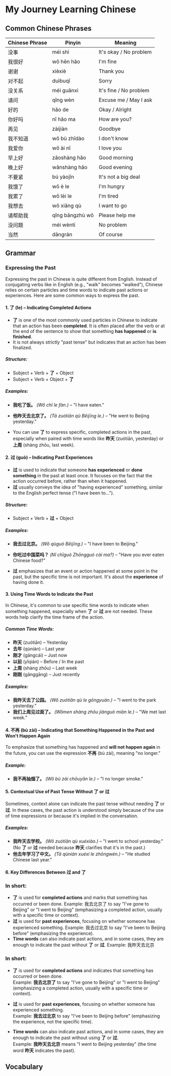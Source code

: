 # My Journey Learning Chinese


## Common Chinese Phrases

| Chinese Phrase   | Pinyin             | Meaning                           |
|------------------|--------------------|-----------------------------------|
| 没事             | méi shì            | It's okay / No problem            |
| 我很好           | wǒ hěn hǎo         | I'm fine                          |
| 谢谢             | xièxiè             | Thank you                         |
| 对不起           | duìbuqǐ            | Sorry                             |
| 没关系           | méi guānxi         | It's fine / No problem            |
| 请问             | qǐng wèn           | Excuse me / May I ask             |
| 好的             | hǎo de             | Okay / Alright                    |
| 你好吗           | nǐ hǎo ma          | How are you?                      |
| 再见             | zàijiàn            | Goodbye                           |
| 我不知道         | wǒ bù zhīdào       | I don't know                      |
| 我爱你           | wǒ ài nǐ           | I love you                        |
| 早上好           | zǎoshàng hǎo       | Good morning                      |
| 晚上好           | wǎnshàng hǎo       | Good evening                      |
| 不要紧           | bú yàojǐn          | It's not a big deal               |
| 我饿了           | wǒ è le            | I'm hungry                        |
| 我累了           | wǒ lèi le          | I'm tired                         |
| 我想去           | wǒ xiǎng qù        | I want to go                      |
| 请帮助我         | qǐng bāngzhù wǒ    | Please help me                    |
| 没问题           | méi wèntí          | No problem                        |
| 当然             | dāngrán            | Of course                         |

## Grammar

### Expressing the Past

Expressing the past in Chinese is quite different from English. Instead of conjugating verbs like in English (e.g., "walk" becomes "walked"), Chinese relies on certain particles and time words to indicate past actions or experiences. Here are some common ways to express the past.

#### 1. **了** (le) – Indicating Completed Actions

- **了** is one of the most commonly used particles in Chinese to indicate that an action has been **completed**. It is often placed after the verb or at the end of the sentence to show that something **has happened** or **is finished**.
- It is not always strictly "past tense" but indicates that an action has been finalized.

##### Structure:
- Subject + Verb + **了** + Object
- Subject + Verb + Object + **了**

##### Examples:
- **我吃了饭。** *(Wǒ chī le fàn.)* – "I have eaten."
- **他昨天去北京了。** *(Tā zuótiān qù Běijīng le.)* – "He went to Beijing yesterday."

- You can use **了** to express specific, completed actions in the past, especially when paired with time words like **昨天** (zuótiān, yesterday) or **上周** (shàng zhōu, last week).

#### 2. **过** (guò) – Indicating Past Experiences

- **过** is used to indicate that someone **has experienced** or **done something** in the past at least once. It focuses on the fact that the action occurred before, rather than when it happened.
- **过** usually conveys the idea of "having experienced" something, similar to the English perfect tense ("I have been to...").

##### Structure:
- Subject + Verb + **过** + Object

##### Examples:
- **我去过北京。** *(Wǒ qùguò Běijīng.)* – "I have been to Beijing."
- **你吃过中国菜吗？** *(Nǐ chīguò Zhōngguó cài ma?)* – "Have you ever eaten Chinese food?"

- **过** emphasizes that an event or action happened at some point in the past, but the specific time is not important. It's about the **experience** of having done it.

#### 3. **Using Time Words to Indicate the Past**

In Chinese, it's common to use specific time words to indicate when something happened, especially when **了** or **过** are not needed. These words help clarify the time frame of the action.

##### Common Time Words:
- **昨天** (zuótiān) – Yesterday
- **去年** (qùnián) – Last year
- **刚才** (gāngcái) – Just now
- **以前** (yǐqián) – Before / In the past
- **上周** (shàng zhōu) – Last week
- **刚刚** (gānggāng) – Just recently

##### Examples:
- **我昨天去了公园。** *(Wǒ zuótiān qù le gōngyuán.)* – "I went to the park yesterday."
- **我们上周见过面了。** *(Wǒmen shàng zhōu jiànguò miàn le.)* – "We met last week."

#### 4. **不再** (bù zài) – Indicating that Something Happened in the Past and Won't Happen Again

To emphasize that something has happened and **will not happen again** in the future, you can use the expression **不再** (bù zài), meaning "no longer."

##### Example:
- **我不再抽烟了。** *(Wǒ bù zài chōuyān le.)* – "I no longer smoke."

#### 5. **Contextual Use of Past Tense Without 了 or 过**

Sometimes, context alone can indicate the past tense without needing **了** or **过**. In these cases, the past action is understood simply because of the use of time expressions or because it's implied in the conversation.

##### Examples:
- **我昨天去学校。** *(Wǒ zuótiān qù xuéxiào.)* – "I went to school yesterday." (No **了** or **过** needed because **昨天** clarifies that it's in the past.)
- **他去年学习了中文。** *(Tā qùnián xuéxí le zhōngwén.)* – "He studied Chinese last year."


#### 6. **Key Differences Between 过 and 了**


### In short:
- **了** is used for **completed actions** and marks that something has occurred or been done. Example: 我去北京了 to say "I've gone to Beijing" or "I went to Beijing" (emphasizing a completed action, usually with a specific time or context).
- **过** is used for **past experiences**, focusing on whether someone has experienced something. Example: 我去过北京 to say "I've been to Beijing before" (emphasizing the experience).
- **Time words** can also indicate past actions, and in some cases, they are enough to indicate the past without **了** or **过**. Example: 我昨天去北京


### In short:
- **了** is used for **completed actions** and indicates that something has occurred or been done.  
  Example: **我去北京了** to say "I've gone to Beijing" or "I went to Beijing" (emphasizing a completed action, usually with a specific time or context).
  
- **过** is used for **past experiences**, focusing on whether someone has experienced something.  
  Example: **我去过北京** to say "I've been to Beijing before" (emphasizing the experience, not the specific time).

- **Time words** can also indicate past actions, and in some cases, they are enough to indicate the past without using **了** or **过**.  
  Example: **我昨天去北京** means "I went to Beijing yesterday" (the time word **昨天** indicates the past).


## Vocabulary


